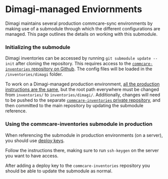 Dimagi-managed Enviornments
===========================

Dimagi maintains several production commcare-sync environments by making use of a submodule through which the different 
configurations are managed. This page outlines the details on working with this submodule.

### Initializing the submodule

Dimagi inventories can be accessed by running `git submodule update --init` after cloning the repository.
This requires access to the [`commcare-inventories` repository on Github](https://github.com/dimagi/commcare-sync-inventories/).
The config files will be loaded in the `/inventories/dimagi` folder. 

To work on a Dimagi-managed production environment, [all the production instructions are the same](/production/),
but the root path everywhere must be changed from `inventories/` to `inventories/dimagi/`.
Additionally, changes will need to be pushed to the separate
[`commcare-inventories` private repository](https://github.com/dimagi/commcare-sync-inventories/),
and then committed to the main repository by updating the submodule reference.

### Using the commcare-inventories submodule in production

When referencing the submodule in production environments (on a server),
you should use [deploy keys](https://docs.github.com/en/developers/overview/managing-deploy-keys#deploy-keys).

Follow the instructions there, making sure to run `ssh-keygen` on the server you want to have access.

After adding a deploy key to the `commcare-inventories` repository you should be able to 
update the submodule as normal.
